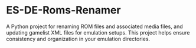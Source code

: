 # ES-DE-Roms-Renamer
A Python project for renaming ROM files and associated media files, and updating gamelist XML files for emulation setups. This project helps ensure consistency and organization in your emulation directories.
